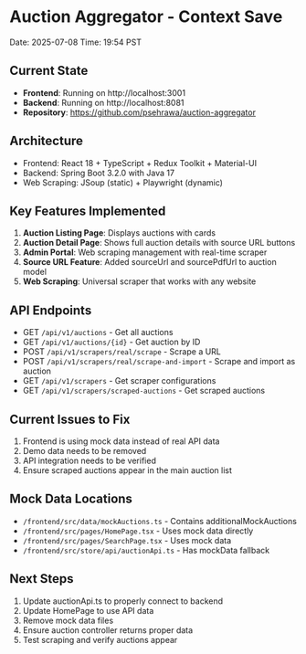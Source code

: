 # Auction Aggregator - Context Save
Date: 2025-07-08
Time: 19:54 PST

## Current State
- **Frontend**: Running on http://localhost:3001
- **Backend**: Running on http://localhost:8081
- **Repository**: https://github.com/psehrawa/auction-aggregator

## Architecture
- Frontend: React 18 + TypeScript + Redux Toolkit + Material-UI
- Backend: Spring Boot 3.2.0 with Java 17
- Web Scraping: JSoup (static) + Playwright (dynamic)

## Key Features Implemented
1. **Auction Listing Page**: Displays auctions with cards
2. **Auction Detail Page**: Shows full auction details with source URL buttons
3. **Admin Portal**: Web scraping management with real-time scraper
4. **Source URL Feature**: Added sourceUrl and sourcePdfUrl to auction model
5. **Web Scraping**: Universal scraper that works with any website

## API Endpoints
- GET `/api/v1/auctions` - Get all auctions
- GET `/api/v1/auctions/{id}` - Get auction by ID
- POST `/api/v1/scrapers/real/scrape` - Scrape a URL
- POST `/api/v1/scrapers/real/scrape-and-import` - Scrape and import as auction
- GET `/api/v1/scrapers` - Get scraper configurations
- GET `/api/v1/scrapers/scraped-auctions` - Get scraped auctions

## Current Issues to Fix
1. Frontend is using mock data instead of real API data
2. Demo data needs to be removed
3. API integration needs to be verified
4. Ensure scraped auctions appear in the main auction list

## Mock Data Locations
- `/frontend/src/data/mockAuctions.ts` - Contains additionalMockAuctions
- `/frontend/src/pages/HomePage.tsx` - Uses mock data directly
- `/frontend/src/pages/SearchPage.tsx` - Uses mock data
- `/frontend/src/store/api/auctionApi.ts` - Has mockData fallback

## Next Steps
1. Update auctionApi.ts to properly connect to backend
2. Update HomePage to use API data
3. Remove mock data files
4. Ensure auction controller returns proper data
5. Test scraping and verify auctions appear